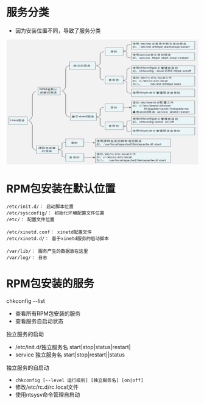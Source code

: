 # 服务分类
- 因为安装位置不同，导致了服务分类

![](../photo/Pasted%20image%2020230522174101.png)

# RPM包安装在默认位置
```
/etc/init.d/： 启动脚本位置
/etc/sysconfig/： 初始化环境配置文件位置
/etc/： 配置文件位置

/etc/xinetd.conf： xinetd配置文件
/etc/xinetd.d/： 基于xinetd服务的启动脚本

/var/lib/： 服务产生的数据放在这里
/var/log/： 日志
```

# RPM包安装的服务
chkconfig --list
- 查看所有RPM包安装的服务
- 查看服务自启动状态

独立服务的启动
- /etc/init.d/独立服务名 start|stop|status|restart|
- service 独立服务名 start|stop|restart||status

独立服务的自启动
- `chkconfig [--level 运行级别] [独立服务名] [on|off]`
- 修改/etc/rc.d/rc.local文件
- 使用ntsysv命令管理自启动

